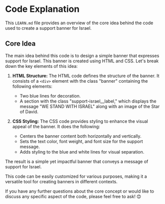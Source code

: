 # Code Explanation

This `LEARN.md` file provides an overview of the core idea behind the code used to create a support banner for Israel.

## Core Idea

The main idea behind this code is to design a simple banner that expresses support for Israel. This banner is created using HTML and CSS. Let's break down the key elements of this idea:

1. **HTML Structure:** The HTML code defines the structure of the banner. It consists of a `<div>` element with the class "banner" containing the following elements:
   - Two blue lines for decoration.
   - A section with the class "support-israel__label," which displays the message "WE STAND WITH ISRAEL" along with an image of the Star of David.

2. **CSS Styling:** The CSS code provides styling to enhance the visual appeal of the banner. It does the following:
   - Centers the banner content both horizontally and vertically.
   - Sets the text color, font weight, and font size for the support message.
   - Adds styling to the blue and white lines for visual separation.

The result is a simple yet impactful banner that conveys a message of support for Israel.

This code can be easily customized for various purposes, making it a versatile tool for creating banners in different contexts.

If you have any further questions about the core concept or would like to discuss any specific aspect of the code, please feel free to ask! 😊

